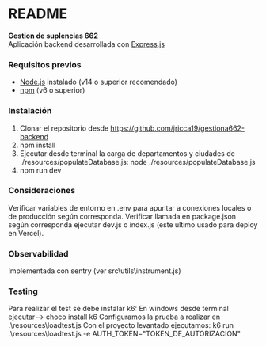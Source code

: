 # README #

**Gestion de suplencias 662**  
Aplicación backend desarrollada con [Express.js](https://expressjs.com/)

### Requisitos previos
- [Node.js](https://nodejs.org/) instalado (v14 o superior recomendado)
- [npm](https://www.npmjs.com/) (v6 o superior)

### Instalación
1. Clonar el repositorio desde https://github.com/jricca19/gestiona662-backend
2. npm install
3. Ejecutar desde terminal la carga de departamentos y ciudades de ./resources/populateDatabase.js:
   node ./resources/populateDatabase.js
4. npm run dev

### Consideraciones
Verificar variables de entorno en .env para apuntar a conexiones locales o de producción según corresponda.
Verificar llamada en package.json según corresponda ejecutar dev.js o index.js (este ultimo usado para deploy en Vercel).

### Observabilidad
Implementada con sentry (ver src\utils\instrument.js)

### Testing
Para realizar el test se debe instalar k6:
   En windows desde terminal ejecutar--> choco install k6
Configuramos la prueba a realizar en .\resources\loadtest.js
Con el proyecto levantado ejecutamos: k6 run .\resources\loadtest.js -e AUTH_TOKEN="TOKEN_DE_AUTORIZACION"
